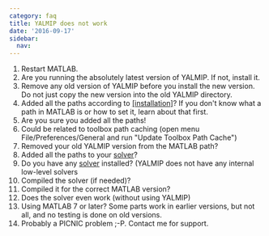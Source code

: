 ```yaml
---
category: faq
title: YALMIP does not work
date: '2016-09-17'
sidebar:
  nav:
---
```


1. Restart MATLAB.
2. Are you running the absolutely latest version of YALMIP. If not, install it.
3. Remove any old version of YALMIP before you install the new version. Do not just copy the new version into the old YALMIP directory.
4. Added all the paths according to [[installation]](tutorial/installation)? If you don't know what a path in MATLAB is or how to set it, learn about that first.
5. Are you sure you added all the paths!
6. Could be related to toolbox path caching (open menu File/Preferences/General and run "Update Toolbox Path Cache")
7. Removed your old YALMIP version from the MATLAB path?
8. Added all the paths to your [solver](/solvers)?
9. Do you have any [solver](/solvers) installed? (YALMIP does not have any internal low-level solvers
10. Compiled the solver (if needed)? 
11. Compiled it for the correct MATLAB version?
12. Does the solver even work (without using YALMIP)
13. Using MATLAB 7 or later? Some parts work in earlier versions, but not all, and no testing is done on old versions.
14. Probably a PICNIC problem ;-P. Contact me for support.
